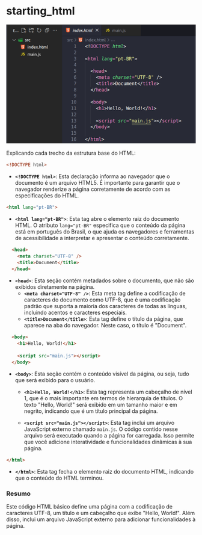 # starting_html

![HTML5](<html5.png>)

Explicando cada trecho da estrutura base do HTML:

```html
<!DOCTYPE html>
```
- **`<!DOCTYPE html>`**: Esta declaração informa ao navegador que o documento é um arquivo HTML5. É importante para garantir que o navegador renderize a página corretamente de acordo com as especificações do HTML.

```html
<html lang="pt-BR">
```
- **`<html lang="pt-BR">`**: Esta tag abre o elemento raiz do documento HTML. O atributo `lang="pt-BR"` especifica que o conteúdo da página está em português do Brasil, o que ajuda os navegadores e ferramentas de acessibilidade a interpretar e apresentar o conteúdo corretamente.

```html
  <head>
    <meta charset="UTF-8" />
    <title>Document</title>
  </head>
```
- **`<head>`**: Esta seção contém metadados sobre o documento, que não são exibidos diretamente na página.
  - **`<meta charset="UTF-8" />`**: Esta meta tag define a codificação de caracteres do documento como UTF-8, que é uma codificação padrão que suporta a maioria dos caracteres de todas as línguas, incluindo acentos e caracteres especiais.
  - **`<title>Document</title>`**: Esta tag define o título da página, que aparece na aba do navegador. Neste caso, o título é "Document".

```html
  <body>
    <h1>Hello, World!</h1>

    <script src="main.js"></script>
  </body>
```
- **`<body>`**: Esta seção contém o conteúdo visível da página, ou seja, tudo que será exibido para o usuário.

  - **`<h1>Hello, World!</h1>`**: Esta tag representa um cabeçalho de nível 1, que é o mais importante em termos de hierarquia de títulos. O texto "Hello, World!" será exibido em um tamanho maior e em negrito, indicando que é um título principal da página.

  - **`<script src="main.js"></script>`**: Esta tag inclui um arquivo JavaScript externo chamado `main.js`. O código contido nesse arquivo será executado quando a página for carregada. Isso permite que você adicione interatividade e funcionalidades dinâmicas à sua página.

```html
</html>
```
- **`</html>`**: Esta tag fecha o elemento raiz do documento HTML, indicando que o conteúdo do HTML terminou.

### Resumo
Este código HTML básico define uma página com a codificação de caracteres UTF-8, um título e um cabeçalho que exibe "Hello, World!". Além disso, inclui um arquivo JavaScript externo para adicionar funcionalidades à página.
